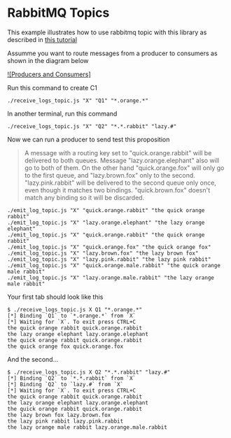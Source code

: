 # RabbitMQ Topics

This example illustrates how to use rabbitmq topic with this library as described in [this tutorial](https://www.rabbitmq.com/tutorials/tutorial-five-javascript.html) 

Assumme you want to route messages from a producer to consumers as shown in the diagram below

[![Producers and Consumers]](https://www.rabbitmq.com/img/tutorials/python-five.png)

Run this command to create C1

```
./receive_logs_topic.js "X" "Q1" "*.orange.*"
```

In another terminal, run this command

```
./receive_logs_topic.js "X" "Q2" "*.*.rabbit" "lazy.#"
```

Now we can run a producer to send test this proposition

> A message with a routing key set to "quick.orange.rabbit" will be delivered to both queues. Message "lazy.orange.elephant" also will go to both of them. On the other hand "quick.orange.fox" will only go to the first queue, and "lazy.brown.fox" only to the second. "lazy.pink.rabbit" will be delivered to the second queue only once, even though it matches two bindings. "quick.brown.fox" doesn't match any binding so it will be discarded.

```
./emit_log_topic.js "X" "quick.orange.rabbit" "the quick orange rabbit"
./emit_log_topic.js "X" "lazy.orange.elephant" "the lazy orange elephant"
./emit_log_topic.js "X" "quick.orange.rabbit" "the quick orange rabbit"
./emit_log_topic.js "X" "quick.orange.fox" "the quick orange fox"
./emit_log_topic.js "X" "lazy.brown.fox" "the lazy brown fox"
./emit_log_topic.js "X" "lazy.pink.rabbit" "the lazy pink rabbit"
./emit_log_topic.js "X" "quick.orange.male.rabbit" "the quick orange male rabbit"
./emit_log_topic.js "X" "lazy.orange.male.rabbit" "the lazy orange male rabbit"
```

Your first tab should look like this

```
$ ./receive_logs_topic.js X Q1 "*.orange.*"                
[*] Binding `Q1` to `*.orange.*` from `X`
[*] Waiting for `X`. To exit press CTRL+C
the quick orange rabbit quick.orange.rabbit
the lazy orange elephant lazy.orange.elephant
the quick orange rabbit quick.orange.rabbit
the quick orange fox quick.orange.fox

```

And the second...
```
$ ./receive_logs_topic.js X Q2 "*.*.rabbit" "lazy.#"       
[*] Binding `Q2` to `*.*.rabbit` from `X`
[*] Binding `Q2` to `lazy.#` from `X`
[*] Waiting for `X`. To exit press CTRL+C
the quick orange rabbit quick.orange.rabbit
the lazy orange elephant lazy.orange.elephant
the quick orange rabbit quick.orange.rabbit
the lazy brown fox lazy.brown.fox
the lazy pink rabbit lazy.pink.rabbit
the lazy orange male rabbit lazy.orange.male.rabbit
```